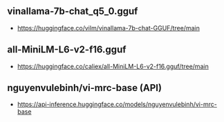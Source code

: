 ## vinallama-7b-chat_q5_0.gguf

- https://huggingface.co/vilm/vinallama-7b-chat-GGUF/tree/main

## all-MiniLM-L6-v2-f16.gguf

- https://huggingface.co/caliex/all-MiniLM-L6-v2-f16.gguf/tree/main

## nguyenvulebinh/vi-mrc-base (API)

- https://api-inference.huggingface.co/models/nguyenvulebinh/vi-mrc-base
